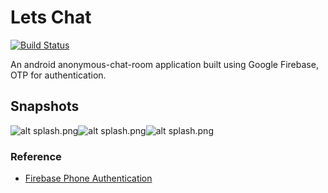 # Lets Chat

[![Build Status](https://travis-ci.org/joemccann/dillinger.svg?branch=master)](https://travis-ci.org/joemccann/dillinger)

An android anonymous-chat-room application built using Google Firebase, OTP for authentication.

## Snapshots
![alt splash.png](https://drive.google.com/thumbnail?id=1O8HaDKEyxitpU4HZkd9LlMJ2D3BMgmLL)![alt splash.png](https://drive.google.com/thumbnail?id=1O7VhBTGLhQ67paHg_E_O1zCi_fGZa7y-)![alt splash.png](https://drive.google.com/thumbnail?id=1O6OpO1vClsq-08XxUX9VaLiomkXPgiw_)

### Reference

- [Firebase Phone Authentication](https://firebase.google.com/docs/auth/android/phone-auth)

